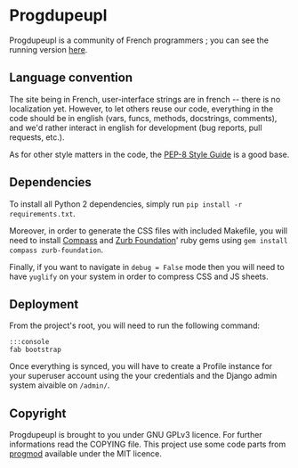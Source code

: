 # Progdupeupl

Progdupeupl is a community of French programmers ; you can see the running
version [here](http://progdupeu.pl/).

## Language convention

The site being in French, user-interface strings are in french --
there is no localization yet. However, to let others reuse our code,
everything in the code should be in english (vars, funcs, methods,
docstrings, comments), and we'd rather interact in english for
development (bug reports, pull requests, etc.).

As for other style matters in the code, the [PEP-8 Style
Guide](http://www.python.org/dev/peps/pep-0008/) is a good base.

## Dependencies

To install all Python 2 dependencies, simply run
`pip install -r requirements.txt`.

Moreover, in order to generate the CSS files with included Makefile, you will
need to install [Compass](http://compass-style.org) and [Zurb
Foundation](http://foundation.zurb.com/)' ruby gems using `gem install compass
zurb-foundation`.

Finally, if you want to navigate in `debug = False` mode then you will need to
have `yuglify` on your system in order to compress CSS and JS sheets.

## Deployment

From the project's root, you will need to run the following command:

    :::console
    fab bootstrap

Once everything is synced, you will have to create a Profile instance for
your superuser account using the your credentials and the Django admin system
aivaible on `/admin/`.

## Copyright

Progdupeupl is brought to you under GNU GPLv3 licence. For further informations
read the COPYING file. This project use some code parts from
[progmod](http://progmod.org) available under the MIT licence.
